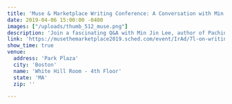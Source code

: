 ```yaml
---
title: 'Muse & Marketplace Writing Conference: A Conversation with Min Jin Lee'
date: 2019-04-06 15:00:00 -0400
images: ["/uploads/thumb_512_muse.png"]
description: 'Join a fascinating Q&A with Min Jin Lee, author of Pachinko, on writing stories that span large swaths of time and geography. What are the uniques challenges of such a large scope? How to transition through huge leaps in time or location? How to sustain tension in a book that requires many hours to read? What research might be required, and how can you keep track of it all? And do epic stories take an epic time to write?'
link: 'https://musethemarketplace2019.sched.com/event/IrAd/7l-on-writing-epic-novels-a-conversation-with-min-jin-lee'
show_time: true
venue:
  address: 'Park Plaza'
  city: 'Boston'
  name: 'White Hill Room - 4th Floor'
  state: 'MA'
  zip: ''

---
```

